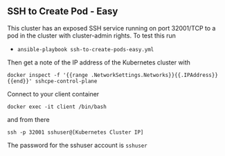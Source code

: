 ## SSH to Create Pod - Easy

This cluster has an exposed SSH service running on port 32001/TCP to a pod in the cluster with cluster-admin rights.  To test this run

- `ansible-playbook ssh-to-create-pods-easy.yml`

Then get a note of the IP address of the Kubernetes cluster with 

```
docker inspect -f '{{range .NetworkSettings.Networks}}{{.IPAddress}}{{end}}' sshcpe-control-plane
```

Connect to your client container

```
docker exec -it client /bin/bash
```

and from there

```
ssh -p 32001 sshuser@[Kubernetes Cluster IP]
```

The password for the sshuser account is `sshuser`